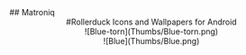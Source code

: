 </div>## Matroniq</div>

<div align="center">#Rollerduck Icons and Wallpapers for Android</div>

<div align="center">![Blue-torn](Thumbs/Blue-torn.png)</div>


<div align="center">![Blue](Thumbs/Blue.png)</div>


